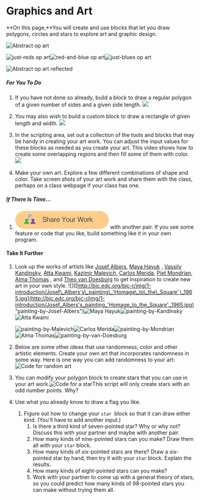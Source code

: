 # Graphics and Art

**On this page,**You will create and use blocks that let you draw polygons, circles and stars to explore art and graphic design.

![](http://bjc.edc.org/bjc-r/img/1-introduction/GraphicArt_img/AbstractArt.png "Abstract op art")

![](http://bjc.edc.org/bjc-r/img/1-introduction/just-reds.png "just-reds op art")![](http://bjc.edc.org/bjc-r/img/1-introduction/red-and-blue.png "red-and-blue op art")![](http://bjc.edc.org/bjc-r/img/1-introduction/ariel.png "just-blues op art")

![](http://bjc.edc.org/bjc-r/img/1-introduction/GraphicArt_img/AbstractArtReflect.png "Abstract op art reflected")

##### For You To Do

1. If you have not done so already, build a block to draw a regular polygon of a given number of sides and a given side length. ![](http://bjc.edc.org/bjc-r/img/1-introduction/GraphicArt_img/polygonCode.png)

2. You may also wish to build a custom block to draw a rectangle of given length and width. ![](http://bjc.edc.org/bjc-r/img/1-introduction/GraphicArt_img/rectangleCode.png)

3. In the scripting area, set out a collection of the tools and blocks that may be handy in creating your art work. You can adjust the input values for these blocks as needed as you create your art. This video shows how to create some overlapping regions and then fill some of them with color. ![](http://bjc.edc.org/bjc-r/img/1-introduction/U1ImageVideoAddendum_img/U1L3p7Graphic&Art.gif)

4. Make your own art. Explore a few different combinations of shape and color. Take screen shots of your art work and share them with the class, perhaps on a class webpage if your class has one.

##### If There Is Time...

1. ![](/assets/share.png) with another pair. If you see some feature or code that you like, build something like it in your own program.

#### Take It Further

1. Look up the works of artists like [Josef Albers](https://www.google.com/search?q=Josef+Albers&tbm=isch), [Maya Hayuk](https://www.google.com/search?q=Maya+Hayuk&tbm=isch) , [Vassily Kandinsky](https://www.google.com/search?q=Vassily+Kandinsky&tbm=isch), [Atta Kwami](https://www.google.com/search?q=Atta+Kwami&tbm=isch), [Kazimir Malevich](https://www.google.com/search?q=Kazimir+Malevich&tbm=isch), [Carlos Merida](https://www.google.com/search?q=Carlos+Merida&tbm=isch), [Piet Mondrian](https://www.google.com/search?q=Piet+Mondrian&tbm=isch), [Alma Thomas](https://www.google.com/search?q=Alma+Thomas&tbm=isch) , and [Theo van Doesburg](https://www.google.com/search?q=Theo+van+Doesburg&tbm=isch) to get inspiration to create new art in your own style. !\[\]\([http://bjc.edc.org/bjc-r/img/1-introduction/Josef\_Albers's\_painting\_'Homage\_to\_the\_Square',\_1965.jpg](http://bjc.edc.org/bjc-r/img/1-introduction/Josef_Albers's_painting_'Homage_to_the_Square',_1965.jpg) "painting-by-Josef-Albers"\)![](http://bjc.edc.org/bjc-r/img/1-introduction/GraphicArt_img/MayaHayuk1.jpg "Maya Hayuk")![](http://bjc.edc.org/bjc-r/img/1-introduction/1280px-Vassily_Kandinsky,_1926_-_Several_Circles,_Gugg_0910_25.jpg "painting-by-Kandinsky")![](http://bjc.edc.org/bjc-r/img/1-introduction/GraphicArt_img/AttaKwami_bobbo.jpg "Atta Kwami")

   ![](http://bjc.edc.org/bjc-r/img/1-introduction/1024px-Suprematist_Composition_-_Kazimir_Malevich.jpg "painting-by-Malevich")![](http://bjc.edc.org/bjc-r/img/1-introduction/GraphicArt_img/CarlosMerida1.jpg "Carlos Merida")![](http://bjc.edc.org/bjc-r/img/1-introduction/Piet_Mondrian_-_Lozenge_Composition_with_Yellow,_Black,_Blue,_Red,_and_Gray_-_1921_-_The_Art_Institute_of_Chicago.jpg "painting-by-Mondrian")![](http://bjc.edc.org/bjc-r/img/1-introduction/GraphicArt_img/AlmaThomas2.jpg "Alma Thomas")![](http://bjc.edc.org/bjc-r/img/1-introduction/Theo_van_Doesburg_Composition_VII_%28the_three_graces%29.jpg "painting-by-van-Doesburg")

2. Below are some other ideas that use randomness, color and other artistic elements. Create your own art that incorporates randomness in some way. Here is one way you can add randomness to your art:![](http://bjc.edc.org/bjc-r/img/1-introduction/GraphicArt_img/randomArtCode.png "Code for random art")

3. You can modify your polygon block to create stars that you can use in your art work.![](http://bjc.edc.org/bjc-r/img/1-introduction/GraphicArt_img/starCode.png "Code for a star")This script will only create stars with an odd number points. Why?

4. Use what you already know to draw a flag you like.

   1. Figure out how to change your `star `block so that it can draw either kind. \(You'll have to add another input.\)
      1. Is there a third kind of seven-pointed star? Why or why not? Discuss this with your partner and maybe with another pair.
      2. How many kinds of nine-pointed stars can you make? Draw them all with your
         `star`
         block.
      3. How many kinds of six-pointed stars are there? Draw a six-pointed star by hand, then try it with your
         `star`
         block. Explain the results.
      4. How many kinds of eight-pointed stars can you make?
      5. Work with your partner to come up with a general theory of stars, so you could predict how many kinds of 98-pointed stars you can make without trying them all.




